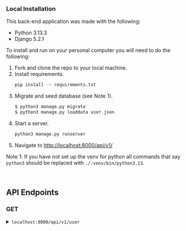 ### Local Installation

This back-end application was made with the following:

* Python 3.13.3
* Django 5.2.1

To install and run on your personal computer you will need to do the following:

1. Fork and clone the repo to your local machine.
2. Install requirements.
    ```zsh
    pip install -r requirements.txt
    ```
3. Migrate and seed database (see Note 1).
    ```zsh
    $ python3 manage.py migrate
    $ python3 manage.py loaddata user.json
    ```
4. Start a server.
    ```zsh
    python3 manage.py runserver
    ```
5. Navigate to <http://localhost:8000/api/v1/>

Note 1: If you have not set up the venv for python all commands that say `python3` should be replaced with `./.venv/bin/python3.13`.

<br />

<!-- API ENDPOINTS -->

## API Endpoints
### GET

<details>
<summary> <code>localhost:8000/api/v1/user</code> </summary>

>**Description**
> - Get a list of restaurants.
>
>**Parameters**
> - N/A
>
>**Response**
>#### 200 OK
>
> ```json
> {
>   "data": [
>     {
>       "type": "str",
>       "id": "int",
>       "attributes": 
>         {
>           "name": "str"
>         }
>      },
>      {"..."}
>    ]
> }
>```
>
>#### 404 Not Found
>
>```json
>{
>   "errors": [
>     {
>       "detail": "Not found.",
>       "status": "404",
>       "code": "not_found"
>     }
>    ]
>}
>```
>
>**Notes**
>
> * none... yet

</details>
